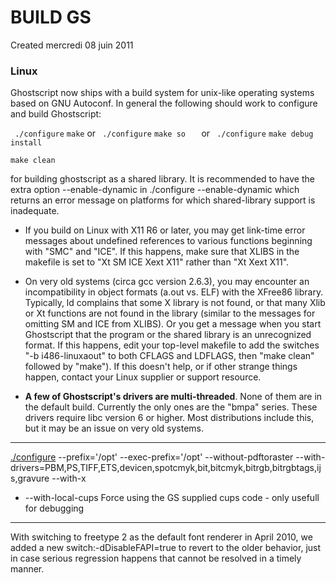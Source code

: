 # BUILD GS
Created mercredi 08 juin 2011



### Linux

Ghostscript now ships with a build system for unix-like operating systems based on GNU Autoconf. In general the following should work to configure and build Ghostscript:

   `` ./configure``
``make``
or
   `` ./configure``
``make so	``
or
   `` ./configure``
``make debug install``
	
``make clean``

for building ghostscript as a shared library. It is recommended to have the extra option --enable-dynamic in ./configure --enable-dynamic which returns an error message on platforms for which shared-library support is inadequate. 



* If you build on Linux with X11 R6 or later, you may get link-time error messages about undefined references to various functions beginning with "SMC" and "ICE". If this happens, make sure that XLIBS in the makefile is set to "Xt SM ICE Xext X11" rather than "Xt Xext X11".



* On very old systems (circa gcc version 2.6.3), you may encounter an incompatibility in object formats (a.out vs. ELF) with the XFree86 library. Typically, ld complains that some X library is not found, or that many Xlib or Xt functions are not found in the library (similar to the messages for omitting SM and ICE from XLIBS). Or you get a message when you start Ghostscript that the program or the shared library is an unrecognized format. If this happens, edit your top-level makefile to add the switches "-b i486-linuxaout" to both CFLAGS and LDFLAGS, then "make clean" followed by "make"). If this doesn't help, or if other strange things happen, contact your Linux supplier or support resource.



* __A few of Ghostscript's drivers are multi-threaded__. None of them are in the default build. Currently the only ones are the "bmpa" series. These drivers require libc version 6 or higher. Most distributions include this, but it may be an issue on very old systems. 


_______________________________________________________________________________________


[./configure](./BUILD_GS/configure) --prefix='/opt' --exec-prefix='/opt' --without-pdftoraster  --with-drivers=PBM,PS,TIFF,ETS,devicen,spotcmyk,bit,bitcmyk,bitrgb,bitrgbtags,ijs,gravure  --with-x




* --with-local-cups       Force using the GS supplied cups code - only usefull for debugging


_______________________________________________________________________________________

With switching to freetype 2 as the default font renderer in April 2010, we added a new switch:-dDisableFAPI=true to revert to the older behavior, just in case serious regression happens that cannot be resolved in a timely manner.



